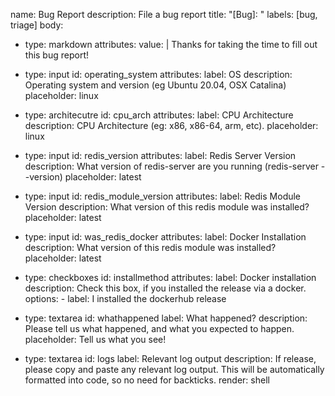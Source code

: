 name: Bug Report
description: File a bug report
title: "[Bug]: "
labels: [bug, triage]
body:
  - type: markdown
    attributes:
      value: |
        Thanks for taking the time to fill out this bug report!

  - type: input
    id: operating_system
    attributes:
      label: OS
      description: Operating system and version (eg Ubuntu 20.04, OSX Catalina)
      placeholder: linux

  - type: architecutre
    id: cpu_arch
    attributes:
      label: CPU Architecture
      description: CPU Architecture (eg: x86, x86-64, arm, etc).
      placeholder: linux

  - type: input
    id: redis_version
    attributes:
      label: Redis Server Version
      description: What version of redis-server are you running (redis-server --version)
      placeholder: latest

  - type: input
    id: redis_module_version
    attributes:
      label: Redis Module Version
      description: What version of this redis module was installed?
      placeholder: latest

  - type: input
    id: was_redis_docker
    attributes:
      label: Docker Installation
      description: What version of this redis module was installed?
      placeholder: latest

  - type: checkboxes
    id: installmethod
    attributes:
      label: Docker installation
      description: Check this box, if you installed the release via a docker.
      options:
        - label: I installed the dockerhub release

  - type: textarea
    id: whathappened
    label: What happened?
    description: Please tell us what happened, and what you expected to happen.
    placeholder: Tell us what you see!

  - type: textarea
    id: logs
    label: Relevant log output
    description: If release, please copy and paste any relevant log output. This will be automatically formatted into code, so no need for backticks.
    render: shell
